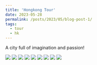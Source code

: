 ```yaml
---
title: 'Hongkong Tour'
date: 2023-05-28
permalink: /posts/2023/05/blog-post-1/
tags:
  - tour
  - hk
---
```


A city full of imagination and passion! 

![](/hk_start.jpg)
![](/hk1.jpg)
![](/hk2.jpg)
![](/hk3.jpg)
![](/hk4.jpg)
![](/hk5.jpg)
![](/hk6.jpg)
![](/hk7.jpg)
![](/hk_end.jpg)
